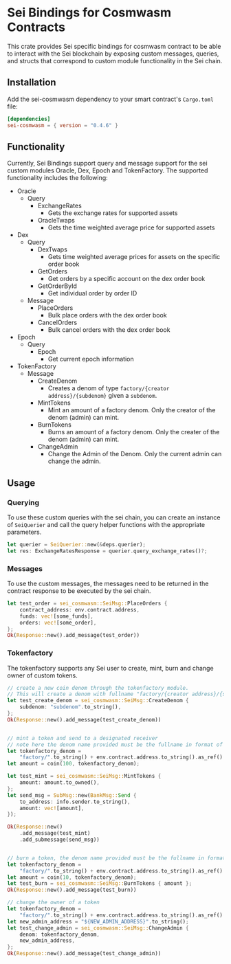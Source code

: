 # Sei Bindings for Cosmwasm Contracts

This crate provides Sei specific bindings for cosmwasm contract to be able to interact with the Sei blockchain by exposing custom messages, queries, and structs that correspond to custom module functionality in the Sei chain.

## Installation

Add the sei-cosmwasm dependency to your smart contract's `Cargo.toml` file:

```toml
[dependencies]
sei-cosmwasm = { version = "0.4.6" }
```

## Functionality

Currently, Sei Bindings support query and message support for the sei custom modules Oracle, Dex, Epoch and TokenFactory. The supported functionality includes the following:

- Oracle
    - Query
        - ExchangeRates
            - Gets the exchange rates for supported assets
        - OracleTwaps
            - Gets the time weighted average price for supported assets
- Dex
    - Query
        - DexTwaps
            - Gets time weighted average prices for assets on the specific order book
        - GetOrders
            - Get orders by a specific account on the dex order book
        - GetOrderById
            - Get individual order by order ID
    - Message
        - PlaceOrders
            - Bulk place orders with the dex order book
        - CancelOrders
            - Bulk cancel orders with the dex order book
- Epoch
    - Query
        - Epoch
            - Get current epoch information
- TokenFactory
    - Message
        - CreateDenom
            - Creates a denom of type `factory/{creator address}/{subdenom}` given a `subdenom`.
        - MintTokens
            - Mint an amount of a factory denom. Only the creator of the denom (admin) can mint.
        - BurnTokens
            - Burns an amount of a factory denom. Only the creater of the denom (admin) can mint.
        - ChangeAdmin
            - Change the Admin of the Denom. Only the current admin can change the admin.

## Usage

### Querying

To use these custom queries with the sei chain, you can create an instance of `SeiQuerier` and call the query helper functions with the appropriate parameters.

```rust
let querier = SeiQuerier::new(&deps.querier);
let res: ExchangeRatesResponse = querier.query_exchange_rates()?;
```

### Messages

To use the custom messages, the messages need to be returned in the contract response to be executed by the sei chain.

```rust
let test_order = sei_cosmwasm::SeiMsg::PlaceOrders {
    contract_address: env.contract.address,
    funds: vec![some_funds],
    orders: vec![some_order],
};
Ok(Response::new().add_message(test_order))
```

### Tokenfactory

The tokenfactory supports any Sei user to create, mint, burn and change owner of custom tokens. 


```rust
// create a new coin denom through the tokenfactory module.
// This will create a denom with fullname "factory/{creator address}/{subdenom}"
let test_create_denom = sei_cosmwasm::SeiMsg::CreateDenom {
    subdenom: "subdenom".to_string(),
};
Ok(Response::new().add_message(test_create_denom))


// mint a token and send to a designated receiver
// note here the denom name provided must be the fullname in format of "factory/{creator address}/{subdenom}"
let tokenfactory_denom =
    "factory/".to_string() + env.contract.address.to_string().as_ref() + "/subdenom";
let amount = coin(100, tokenfactory_denom);

let test_mint = sei_cosmwasm::SeiMsg::MintTokens {
    amount: amount.to_owned(),
};
let send_msg = SubMsg::new(BankMsg::Send {
    to_address: info.sender.to_string(),
    amount: vec![amount],
});

Ok(Response::new()
    .add_message(test_mint)
    .add_submessage(send_msg))


// burn a token, the denom name provided must be the fullname in format of "factory/{creator address}/{subdenom}"
let tokenfactory_denom =
    "factory/".to_string() + env.contract.address.to_string().as_ref() + "/subdenom";
let amount = coin(10, tokenfactory_denom);
let test_burn = sei_cosmwasm::SeiMsg::BurnTokens { amount };
Ok(Response::new().add_message(test_burn))

// change the owner of a token 
let tokenfactory_denom =
    "factory/".to_string() + env.contract.address.to_string().as_ref() + "/subdenom";
let new_admin_address = "${NEW_ADMIN_ADDRESS}".to_string();
let test_change_admin = sei_cosmwasm::SeiMsg::ChangeAdmin {
    denom: tokenfactory_denom,
    new_admin_address,
};
Ok(Response::new().add_message(test_change_admin))
```
